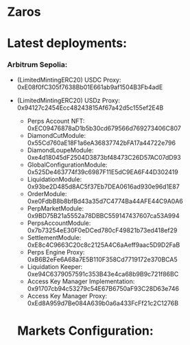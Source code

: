 # Zaros

# Latest deployments:

### Arbitrum Sepolia:

- (LimitedMintingERC20) USDC Proxy: 0xE08f0fC305f7638Bb01E661ab9af1504B3Fb4adE
- (LimitedMintingERC20) USDz Proxy: 0x94127c2454Ecc48243815Af67a42d5c155ef2E4B

  - Perps Account NFT: 0xEC09476878aD1b5b30cd679566d769273406C807
  - DiamondCutModule: 0x55Cd760aE18F1a6eA36837742bFA17a44722e796
  - DiamondLoupeModule: 0xe4d18045dF2504D3873bf48473C26D57AC07dD93
  - GlobalConfigurationModule: 0x525De463774f39c6987F11E5dC9EA6F44D302419
  - LiquidationModule: 0x93be2D485d8AC5f37Eb7DEA0616ad930e96d1E87
  - OrderModule: 0xe0FdbB8b8bfBd43a35d7C4774Ba44AFE44C9A0A6
  - PerpMarketModule: 0x9BD75B21a5552a78DBBC559147437607ca53A994
  - PerpsAccountModule: 0x7b73254eE30F0eDCed780cF49821b73ed418ef29
  - SettlementModule: 0xE8c4C9663C20c8c2125A4C6aAeff9aac5D9D2FaB
  - Perps Engine Proxy: 0xB6B2eFe6A68a7E5B110F358Cd7719172e370BCA5
  - Liquidation Keeper: 0xe94C6379057591c353B43e4ca68b9B9c721f86BC
  - Access Key Manager Implementation: 0x91707cb94c53279c54E67B6750aF93C28D63e746
  - Access Key Manager Proxy: 0xEd8A959d7Be084A639b0a6a433FcFf21c2C1276B

  # Markets Configuration:

